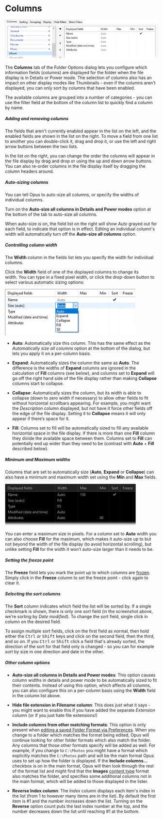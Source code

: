 # Columns

![](/Manual/images/media/13/folder_format_columns.png)

The **Columns** tab of the Folder Options dialog lets you configure which information fields (columns) are displayed for the folder when the file display is in Details or Power mode. The selection of columns also has an impact on other display modes like Thumbnails - even if the columns aren't displayed, you can only sort by columns that have been enabled.

The available columns are grouped into a number of categories - you can use the filter field at the bottom of the column list to quickly find a column by name.

##### Adding and removing columns

The fields that aren't currently enabled appear in the list on the left, and the enabled fields are shown in the list on the right. To move a field from one list to another you can double-click it, drag and drop it, or use the left and right arrow buttons between the two lists.

In the list on the right, you can change the order the columns will appear in the file display by drag and drop or using the up and down arrow buttons. You can also re-order columns in the file display itself by dragging the column headers around.

##### Auto-sizing columns

You can tell Opus to auto-size all columns, or specify the widths of individual columns.

Turn on the **Auto-size all columns in Details and Power modes** option at the bottom of the tab to auto-size all columns.

When auto-size is on, the field list on the right will show *Auto* grayed out for each field, to indicate that option is in effect. Editing an individual column's width will automatically turn off the **Auto-size all columns** option.

##### Controlling column width

The **Width** column in the fields list lets you specify the width for individual columns. 

Click the **Width** field of one of the displayed columns to change its width. You can type in a fixed pixel width, or click the drop-down button to select various automatic sizing options:

![](/Manual/images/media/13/folder_format_width.png)

- **Auto**: Automatically size this column. This has the same effect as the *Automatically size all columns* option at the bottom of the dialog, but lets you apply it on a per-column basis.

- **Expand**: Automatically sizes the column the same as **Auto**. The difference is the widths of **Expand** columns are ignored in the calculation of **Fill** columns (see below), and columns set to **Expand** will go off the right hand side of the file display rather than making **Collapse** columns start to collapse.

- **Collapse**: Automatically sizes the column, but its width is able to collapse (down to zero width if necessary) to allow other fields to fit without horizontal scrollbars appearing. For example, you might want the *Description* column displayed, but not have it force other fields off the edge of the file display. Setting it to **Collapse** means it will only appear if there’s space for it.

- **Fill**: Columns set to fill will be automatically sized to fill any available horizontal space in the file display. If there is more than one **Fill** column they divide the available space between them. Columns set to **Fill** can potentially end up wider than they need to be (contrast with **Auto** + **Fill** described below).

##### Minimum and Maximum widths

Columns that are set to automatically size (**Auto**, **Expand** or **Collapse**) can also have a minimum and maximum width set using the **Min** and **Max** fields.

![](/Manual/images/media/13/folder_format_width_set.png)

You can enter a maximum size in pixels. For a column set to **Auto** width you can also choose **Fill** for the maximum, which makes it auto-size up to but not beyond the width of the file display (to avoid horizontal scrolling), but unlike setting **Fill** for the width it won’t auto-size larger than it needs to be.

##### Setting the freeze point

The **Freeze** field lets you mark the point up to which columns are [frozen](/Manual/basic_concepts/folder_options/folder_options_dialog/columns/frozen_columns.md). Simply click in the **Freeze** column to set the freeze point - click again to clear it.

##### Selecting the sort columns

The **Sort** column indicates which field the list will be sorted by. If a single checkmark is shown, there is only one sort field (in the screenshot above, we're sorting by *Date modified*). To change the sort field, single click in column on the desired field.

To assign multiple sort fields, click on the first field as normal, then hold either the <kbd>Ctrl</kbd> or <kbd>Shift</kbd> keys and click on the second field, then the third, and so on. If you <kbd>Ctrl</kbd> or <kbd>Shift</kbd> click a field that's already sorted, the direction of the sort for that field only is changed - so you can for example sort by size in one direction and date in the other.

##### Other column options

- **Auto-size all columns in Details and Power modes**: This option causes column widths in details and power mode to be automatically sized to fit their contents. Instead of using this option, which affects all columns, you can also configure this on a per-column basis using the **Width** field in the column list above.
- **Hide file extension in Filename column**: This does just what it says - you might want to enable this if you have added the separate *Extension* column (or if you just hate file extensions!)
- **Include columns from other matching formats**: This option is only present when [editing a saved Folder Format via Preferences](/Manual/preferences/preferences_categories/folders/folder_formats/README.md). When you change to a folder which matches the format being edited, Opus will continue looking for other folder formats which also match the folder. Any columns that those other formats specify will be added as well.
  For example, if you change to `C:\Photos` you might have a format which explicitly matches the `C:\Photos` path and will be the main format Opus uses to set up how the folder is displayed. If the **Include columns...** checkbox is on in the main format, Opus will then look through the rest of the format list and might find that the **Images** [content type](../content_types.md) format also matches the folder, and specifies some additional columns not in the main format, which will be added to those displayed in the lister. 

- **Reverse Index column**: The *Index* column displays each item's index in the list (from 1 to however many items are in the list). By default the first item is \#1 and the number increases down the list. Turning on the **Reverse** option count puts the last index number at the top, and the number decreases down the list until reaching \#1 at the bottom.
